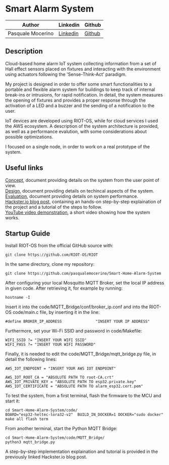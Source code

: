 # Smart Alarm System

| Author | Linkedin | Github |
|--- |--- |--- |
| Pasquale Mocerino | [Linkedin](https://www.linkedin.com/in/pasquale-mocerino-29088b1a2/) | [Github](https://github.com/pmocerino) |

## Description

Cloud-based home alarm IoT system collecting information from a set of Hall effect sensors placed on fixtures and interacting with the environment using actuators following the 'Sense-Think-Act' paradigm.

My project is designed in order to offer some smart functionalities to a portable and flexible alarm system for buildings to keep track of internal break-ins or intrusions, for rapid notification. In detail, the system measures the opening of fixtures and provides a proper response through the activation of a LED and a buzzer and the sending of a notification to the user.

IoT devices are developed using RIOT-OS, while for cloud services I used the AWS ecosystem. A description of the system architecture is provided, as well as a performance evalution, with some considerations about possible optimizations.

I focused on a single node, in order to work on a real prototype of the system.

## Useful links

[Concept](https://github.com/pmocerino/Smart-Home-Alarm-System/blob/main/Concept.md), document providing details on the system from the user point of view.\
[Design](https://github.com/pmocerino/Smart-Home-Alarm-System/blob/main/Design.md), document providing details on techincal aspects of the system.\
[Evaluation](https://github.com/pmocerino/Smart-Home-Alarm-System/blob/main/Evaluation.md), document providing details on system performance.\
[Hackster.io blog post](https://www.hackster.io/mocerino1919964/smart-home-alarm-system-e8c79e), containing an hands-on step-by-step explaination of the project and a tutorial of the steps to follow.\
[YouTube video demonstration](https://youtu.be/uvM3GXvci34), a short video showing how the system works.

## Startup Guide
Install RIOT-OS from the official GitHub source with:

    git clone https://github.com/RIOT-OS/RIOT

In the same directory, clone my repository:

    git clone https://github.com/pasqualemocerino/Smart-Home-Alarm-System

After configuring your local Mosquitto MQTT Broker, set the local IP address in given code. After retrieving it, for example by running:

    hostname -I

Insert it into the code/MQTT_Bridge/conf/broker_ip.conf and into the RIOT-OS code/main.c file, by inserting it in the line:

    #define BROKER_IP_ADDRESS               "INSERT YOUR IP ADDRESS"

Furthermore, set your Wi-Fi SSID and password in code/Makefile:

    WIFI_SSID ?= "INSERT YOUR WIFI SSID"  
    WIFI_PASS ?= "INSERT YOUR WIFI PASSWORD"

Finally, it is needed to edit the code/MQTT_Bridge/mqtt_bridge.py file, in detail the following lines:
    
    AWS_IOT_ENDPOINT = "INSERT YOUR AWS IOT ENDPOINT"
    
    AWS_IOT_ROOT_CA = "ABSOLUTE PATH TO root-CA.crt"
    AWS_IOT_PRIVATE_KEY = "ABSOLUTE PATH TO esp32.private.key"
    AWS_IOT_CERTIFICATE = "ABSOLUTE PATH TO alarm_esp32.cert.pem"

To test the system, from a first terminal, flash the firmware to the MCU and start it:

    cd Smart-Home-Alarm-System/code/
    BOARD="esp32-heltec-lora32-v2"  BUILD_IN_DOCKER=1 DOCKER="sudo docker" make all flash term

From another terminal, start the Python MQTT Bridge:

    cd Smart-Home-Alarm-System/code/MQTT_Bridge/
    python3 mqtt_bridge.py

A step-by-step implementation explaination and tutorial is provided in the previously linked Hackster.io blog post.
